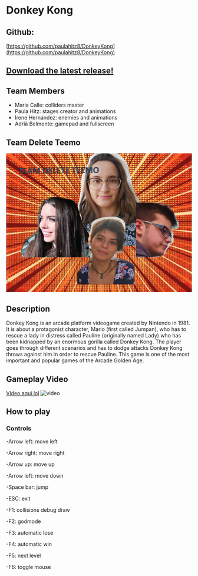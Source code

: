 # Donkey Kong 

## Github: 

[https://github.com/paulahitz8/DonkeyKong](https://github.com/paulahitz8/DonkeyKong)

## [Download the latest release!](https://github.com/paulahitz8/DonkeyKong/releases)

## Team Members

* Maria Calle: colliders master
* Paula Hitz: stages creator and animations
* Irene Hernández: enemies and animations
* Adrià Belmonte: gamepad and fullscreen

## Team Delete Teemo
![Team Photo](https://raw.githubusercontent.com/paulahitz8/DonkeyKong/master/Wiki/Images%20used/TeamPhoto.jpg)


## Description
Donkey Kong is an arcade platform videogame created by Nintendo in 1981. It is about a protagonist character, Mario (first called Jumpan), who has to rescue a lady in distress called Pauline (originally named Lady) who has been kidnapped by an enormous gorilla called Donkey Kong. The player goes through different scenarios and has to dodge attacks Donkey Kong throws against him in order to rescue Pauline. This game is one of the most important and popular games of the Arcade Golden Age.


## Gameplay Video
[Video aqui lol](https://www.youtube.com/watch?v=Pp2aMs38ERY)
![video](https://www.youtube.com/watch?v=Pp2aMs38ERY)

## How to play
### Controls 

-Arrow left: move left


-Arrow right: move right


-Arrow up: move up


-Arrow left: move down


-Space bar: jump 


-ESC: exit


-F1: collisions debug draw


-F2: godmode 


-F3: automatic lose


-F4: automatic win


-F5: next level


-F6: toggle mouse




